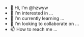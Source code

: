 - 👋 Hi, I’m @hzwyw
- 👀 I’m interested in ...
- 🌱 I’m currently learning ...
- 💞️ I’m looking to collaborate on ...
- 📫 How to reach me ...

<!---
hzwyw/hzwyw is a ✨ special ✨ repository because its `README.md` (this file) appears on your GitHub profile.
You can click the Preview link to take a look at your changes.
--->
